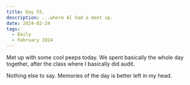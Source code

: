 ```yaml
---
title: Day 55.
description: ...where Al had a meet up.
date: 2024-02-24
tags: 
  - Daily
  - February 2024
---
```


Met up with some cool peeps today. We spent basically the whole day together, after the class where I basically did audit.

Nothing else to say. Memories of the day is better left in my head.